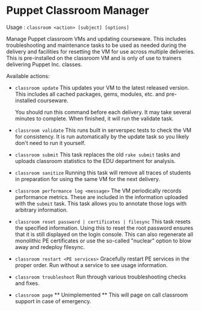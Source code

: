 # Puppet Classroom Manager

Usage : `classroom <action> [subject] [options]`

Manage Puppet classroom VMs and updating courseware. This includes
troubleshooting and maintenance tasks to be used as needed during
the delivery and facilities for resetting the VM for use across
multiple deliveries. This is pre-installed on the classroom VM and
is only of use to trainers delivering Puppet Inc. classes.

Available actions:

* `classroom update`
  This updates your VM to the latest released version. This includes all
  cached packages, gems, modules, etc. and pre-installed courseware.

  You should run this command before each delivery. It may take several
  minutes to complete. When finished, it will run the validate task.

* `classroom validate`
  This runs built in serverspec tests to check the VM for consistency.
  It is run automatically by the update task so you likely don't need
  to run it yourself.

* `classroom submit`
  This task replaces the old `rake submit` tasks and uploads classroom
  statistics to the EDU department for analysis.

* `classroom sanitize`
  Running this task will remove all traces of students in preparation
  for using the same VM for the next delivery.

* `classroom performance log <message>`
  The VM periodically records performance metrics. These are included
  in the information uploaded with the `submit` task. This task allows
  you to annotate those logs with arbitrary information.

* `classroom reset password | certificates | filesync`
  This task resets the specified information. Using this to reset the
  root password ensures that it is still displayed on the login console.
  This can also regenerate all monolithic PE certificates or use the
  so-called "nuclear" option to blow away and redeploy filesync.

* `classroom restart <PE services>`
  Gracefully restart PE services in the proper order. Run without a
  service to see usage information.

* `classroom troubleshoot`
  Run through various troubleshooting checks and fixes.

* `classroom page`
   ** Unimplemented **
  This will page on call classroom support in case of emergency.
